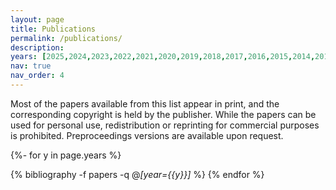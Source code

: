 ```yaml
---
layout: page
title: Publications
permalink: /publications/
description:
years: [2025,2024,2023,2022,2021,2020,2019,2018,2017,2016,2015,2014,2012]
nav: true
nav_order: 4
---
```

<div class="publications">

Most of the papers available from this list appear in print, and the corresponding copyright is held by the publisher. While the papers can be used for personal use, redistribution or reprinting for commercial purposes is prohibited. Preproceedings versions are available upon request.

{%- for y in page.years %}
<!--   <h2 class="year">{{y}}</h2> -->
  {% bibliography -f papers -q @*[year={{y}}]* %}
{% endfor %}

</div>


